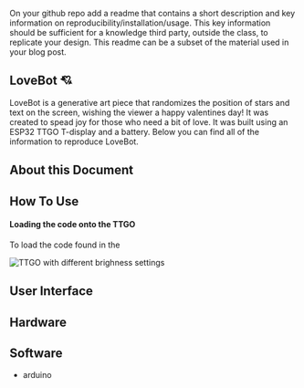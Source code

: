 On your github repo add a readme that contains a short description and key information on reproducibility/installation/usage. 
This key information should be sufficient for a knowledge third party, outside the class, to replicate your design. 
This readme can be a subset of the material used in your blog post.
## LoveBot 💘
LoveBot is a generative art piece that randomizes the position of stars and text on the screen, wishing the viewer a happy valentines day! It was created to spead joy for those who need a bit of love. It was built using an ESP32 TTGO T-display and a battery. Below you can find all of the information to reproduce LoveBot.

## About this Document


## How To Use

#### Loading the code onto the TTGO

To load the code found in the 
   



![TTGO with different brighness settings](https://github.com/kyarasto/Module_One/assets/113846467/f01b6ae2-dde7-4938-b8f7-2270715dc31d)

## User Interface




## Hardware


## Software
- arduino 
